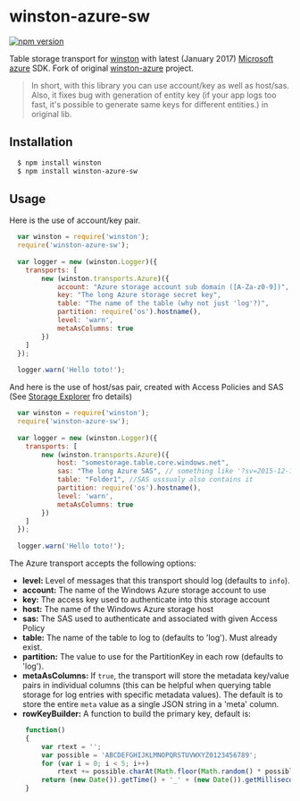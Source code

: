 # winston-azure-sw

[![npm version](https://badge.fury.io/js/winston-azure-sw.svg)](https://badge.fury.io/js/winston-azure-sw)

Table storage transport for [winston][1] with latest (January 2017) [Microsoft azure][2] SDK. Fork of original [winston-azure][0] project.

> In short, with this library you can use account/key as well as host/sas. 
> Also, it fixes bug with generation of entity key (if your app logs too fast, it's possible to generate same keys for different entities.) in original lib.

## Installation

``` bash
  $ npm install winston
  $ npm install winston-azure-sw
```

## Usage
Here is the use of account/key pair.
``` js
  var winston = require('winston');
  require('winston-azure-sw');
  
  var logger = new (winston.Logger)({
    transports: [
        new (winston.transports.Azure)({
            account: "Azure storage account sub domain ([A-Za-z0-9])",
            key: "The long Azure storage secret key",
            table: "The name of the table (why not just 'log'?)",
            partition: require('os').hostname(),
            level: 'warn',
            metaAsColumns: true
        })
    ]
  });
  
  logger.warn('Hello toto!');
```
And here is the use of host/sas pair, created with Access Policies and SAS (See [Storage Explorer][4] fro details)
``` js
  var winston = require('winston');
  require('winston-azure-sw');
  
  var logger = new (winston.Logger)({
    transports: [
        new (winston.transports.Azure)({
            host: "somestorage.table.core.windows.net", 
            sas: "The long Azure SAS", // something like '?sv=2015-12-11&si=Folder1-A123&tn=folder1&sig=BLA-BLA'
            table: "Folder1", //SAS usssualy also contains it
            partition: require('os').hostname(),
            level: 'warn',
            metaAsColumns: true
        })
    ]
  });
  
  logger.warn('Hello toto!');
```

The Azure transport accepts the following options:

* __level:__ Level of messages that this transport should log (defaults to `info`).
* __account:__ The name of the Windows Azure storage account to use
* __key:__ The access key used to authenticate into this storage account
* __host:__ The name of the Windows Azure storage host
* __sas:__ The SAS used to authenticate and associated with given Access Policy
* __table:__ The name of the table to log to (defaults to 'log').  Must already exist.
* __partition:__ The value to use for the PartitionKey in each row (defaults to 'log').
* __metaAsColumns:__ If `true`, the transport will store the metadata key/value pairs in individual columns (this can be helpful when querying table storage for log entries with specific metadata values).  The default is to store the entire `meta` value as a single JSON string in a 'meta' column.
* __rowKeyBuilder:__ A function to build the primary key, default is:
``` js
    function()
    {
        var rtext = '';
        var possible = 'ABCDEFGHIJKLMNOPQRSTUVWXYZ0123456789';
        for (var i = 0; i < 5; i++)
            rtext += possible.charAt(Math.floor(Math.random() * possible.length));
        return (new Date()).getTime() + '_' + (new Date()).getMilliseconds() + '_' + rtext;
    }
```

[0]: https://github.com/ebuildy/winston-azure
[1]: https://github.com/flatiron/winston
[2]: https://github.com/Azure/azure-storage-node
[3]: https://github.com/pofallon/winston-skywriter/
[4]: http://storageexplorer.com/
